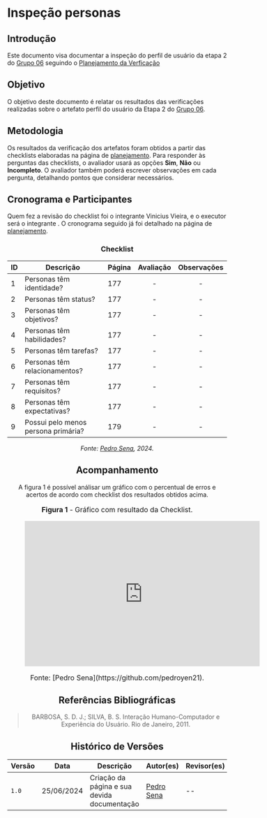 # Inspeção personas

## Introdução

Este documento visa documentar a inspeção do perfil de usuário da etapa 2 do [Grupo 06](https://interacao-humano-computador.github.io/2024.1-DETRANDF) seguindo o [Planejamento da Verficação](./planejamento.md)


## Objetivo

O objetivo deste documento é relatar os resultados das verificações realizadas sobre o artefato perfil do usuário da Etapa 2 do [Grupo 06](https://interacao-humano-computador.github.io/2024.1-DETRANDF).

## Metodologia

Os resultados da verificação dos artefatos foram obtidos a partir das checklists elaboradas na página de [planejamento](./planejamento.md). Para responder às perguntas das checklists, o avaliador usará as opções **Sim**, **Não** ou **Incompleto**. O avaliador também poderá escrever observações em cada pergunta, detalhando pontos que considerar necessários.

## Cronograma e Participantes

Quem fez a revisão do checklist foi o integrante Vinicius Vieira, e o executor será o integrante [](https://github.com/). O cronograma seguido já foi detalhado na página de [planejamento](./planejamento.md).

<center>

### Checklist

<center>

| ID  | Descrição   | Página | Avaliação | Observações |
| --- | ------  | --- | :-------: | :---------: |
| 1   | Personas têm identidade? | 177 |     -     |      -      |
| 2   | Personas têm status?   | 177 |   -     |      -      |
| 3   | Personas têm objetivos?   | 177 |     -     |      -      |
| 4   | Personas têm habilidades?   | 177 |     -     |      -      |
| 5   | Personas têm tarefas?   |  177 |  -     |      -      |
| 6   | Personas têm relacionamentos?| 177  |     -     |      -      |
| 7   | Personas têm requisitos?   | 177 |   -     |      -      |
| 8   | Personas têm expectativas?   | 177 |    -     |      -      |
| 9   | Possui pelo menos persona primária?  | 179 |     -     |      -      |


_Fonte: [Pedro Sena](https://github.com/pedroyen21), 2024._

</center>

## Acompanhamento

A figura 1 é possível análisar um gráfico com o percentual de erros e acertos de acordo com checklist dos resultados obtidos acima.

<figure markdown>
<font size="3"><p style="text-align: center"><b>Figura 1</b> - Gráfico com resultado da Checklist.</p></font>
<iframe width="539" height="333" seamless frameborder="0" scrolling="no" src="https://docs.google.com/spreadsheets/d/e/2PACX-1vR3MVzA3YqsA9BFsnNEfxxqoXiAKdV707I1Fk9otAVU83qTtaSDkRSKTJ8P2xds5-3OuzFI9jHjTdRM/pubchart?oid=1861755737&amp;format=interactive"></iframe><figcaption><font size="3"><p style="text-align: center">Fonte: [Pedro Sena](https://github.com/pedroyen21).</p></font></figcaption>
</figure>

## Referências Bibliográficas

> BARBOSA, S. D. J.; SILVA, B. S. Interação Humano-Computador e Experiência do Usuário. Rio de Janeiro, 2011.

## Histórico de Versões

| Versão | Data       | Descrição                                   | Autor(es)                                              | Revisor(es) |
| ------ | ---------- | ------------------------------------------- | ------------------------------------------------------ | ----------- |
| `1.0`  | 25/06/2024 | Criação da página e sua devida documentação | [Pedro Sena](https://github.com/pedroyen21) | --          |